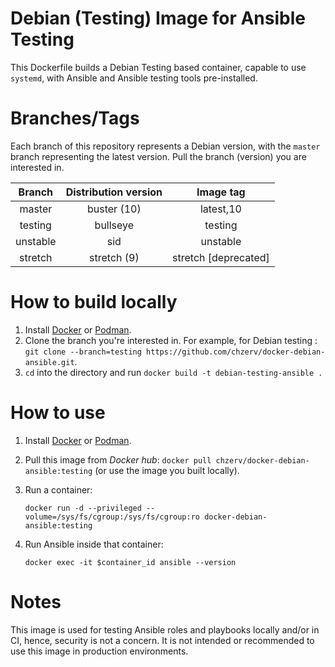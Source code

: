 # Debian (Testing) Image for Ansible Testing


This Dockerfile builds a Debian Testing based container, capable to use `systemd`, with Ansible and Ansible 
testing tools pre-installed.

# Branches/Tags

Each branch of this repository represents a Debian version, with the `master` branch representing the
latest version. Pull the branch (version) you are interested in.

| Branch   | Distribution version | Image tag            |
| :------: | :------------------: | :-------:            |
| master   | buster (10)          | latest,10            |
| testing  | bullseye             | testing              |
| unstable | sid                  | unstable             |
| stretch  | stretch (9)          | stretch [deprecated] |

# How to build locally

1. Install [Docker](https://docs.docker.com/engine/install/) or [Podman](https://podman.io/getting-started/installation.html).
2. Clone the branch you're interested in. For example, for Debian testing : `git clone --branch=testing https://github.com/chzerv/docker-debian-ansible.git`.
3. `cd` into the directory and run `docker build -t debian-testing-ansible .`

# How to use

1. Install [Docker](https://docs.docker.com/engine/install/) or [Podman](https://podman.io/getting-started/installation.html).
2. Pull this image from _Docker hub_: `docker pull chzerv/docker-debian-ansible:testing` (or use the 
   image you built locally).
3. Run a container:

   ```shell
   docker run -d --privileged --volume=/sys/fs/cgroup:/sys/fs/cgroup:ro docker-debian-ansible:testing
   ```

4. Run Ansible inside that container:

   ```shell
   docker exec -it $container_id ansible --version
   ```

# Notes

This image is used for testing Ansible roles and playbooks locally and/or in CI, hence, security is not
a concern. It is not intended or recommended to use this image in production environments.
